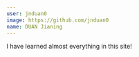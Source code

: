 ```yaml
---
user: jnduan0
image: https://github.com/jnduan0
name: DUAN Jianing
---
```

I have learned almost everything in this site!
